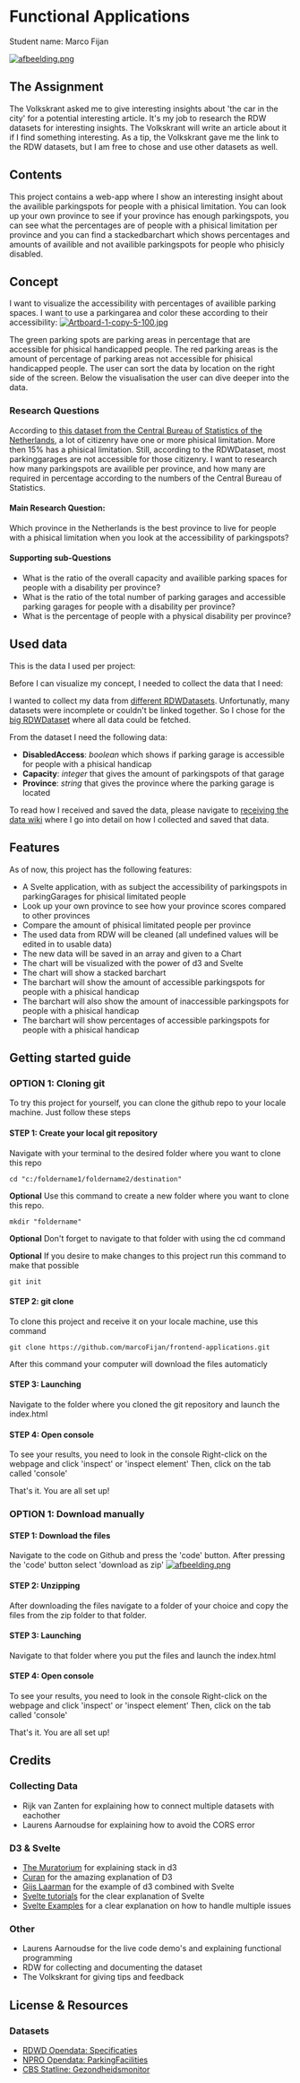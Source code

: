 # Functional Applications

Student name: Marco Fijan

[![afbeelding.png](https://i.postimg.cc/QMv6JHwQ/afbeelding.png)](https://postimg.cc/Jycc1410)

## The Assignment

The Volkskrant asked me to give interesting insights about 'the car in the city' for a potential interesting article. It's my job to research the RDW datasets for interesting insights. The Volkskrant will write an article about it if I find something interesting. As a tip, the Volkskrant gave me the link to the RDW datasets, but I am free to chose and use other datasets as well.

## Contents

This project contains a web-app where I show an interesting insight about the availible parkingspots for people with a phisical limitation. You can look up your own province to see if your province has enough parkingspots, you can see what the percentages are of people with a phisical limitation per province and you can find a stackedbarchart which shows percentages and amounts of availible and not availible parkingspots for people who phisicly disabled.

## Concept

I want to visualize the accessibility with percentages of availible parking spaces. I want to use a parkingarea and color these according to their accessibility:
[![Artboard-1-copy-5-100.jpg](https://i.postimg.cc/PrXQF6j2/Artboard-1-copy-5-100.jpg)](https://postimg.cc/xqZmX3qz)

The green parking spots are parking areas in percentage that are accessible for phisical handicapped people. The red parking areas is the amount of percentage of parking areas not accessible for phisical handicapped people.
The user can sort the data by location on the right side of the screen.
Below the visualisation the user can dive deeper into the data.

### Research Questions

According to [this dataset from the Central Bureau of Statistics of the Netherlands](https://opendata.cbs.nl/statline/#/CBS/nl/dataset/83674NED/table?ts=1603802261246), a lot of citizenry have one or more phisical limitation. More then 15% has a phisical limitation. Still, according to the RDWDataset, most parkinggarages are not accessible for those citizenry. I want to research how many parkingspots are availible per province, and how many are required in percentage according to the numbers of the Central Bureau of Statistics.

#### Main Research Question:

Which province in the Netherlands is the best province to live for people with a phisical limitation when you look at the accessibility of parkingspots?

#### Supporting sub-Questions

- What is the ratio of the overall capacity and availible parking spaces for people with a disability per province?
- What is the ratio of the total number of parking garages and accessible parking garages for people with a disability per province?
- What is the percentage of people with a physical disability per province?

## Used data

This is the data I used per project:

Before I can visualize my concept, I needed to collect the data that I need:

I wanted to collect my data from [different RDWDatasets](https://opendata.rdw.nl/browse?category=Parkeren&provenance=official&page=1). Unfortunatly, many datasets were incomplete or couldn't be linked together. So I chose for the [big RDWDataset](https://npropendata.rdw.nl/parkingdata/v2/) where all data could be fetched.

From the dataset I need the following data:

- **DisabledAccess**: _boolean_ which shows if parking garage is accessible for people with a phisical handicap
- **Capacity**: _integer_ that gives the amount of parkingspots of that garage
- **Province**: _string_ that gives the province where the parking garage is located

To read how I received and saved the data, please navigate to [receiving the data wiki](https://github.com/marcoFijan/frontend-data/wiki/Ophalen-van-Data) where I go into detail on how I collected and saved that data.

## Features

As of now, this project has the following features:

- A Svelte application, with as subject the accessibility of parkingspots in parkingGarages for phisical limitated people
- Look up your own province to see how your province scores compared to other provinces
- Compare the amount of phisical limitated people per province
- The used data from RDW will be cleaned (all undefined values will be edited in to usable data)
- The new data will be saved in an array and given to a Chart
- The chart will be visualized with the power of d3 and Svelte
- The chart will show a stacked barchart
- The barchart will show the amount of accessible parkingspots for people with a phisical handicap
- The barchart will also show the amount of inaccessible parkingspots for people with a phisical handicap
- The barchart will show percentages of accessible parkingspots for people with a phisical handicap

## Getting started guide

### OPTION 1: Cloning git

To try this project for yourself, you can clone the github repo to your locale machine. Just follow these steps

#### STEP 1: Create your local git repository

Navigate with your terminal to the desired folder where you want to clone this repo

```
cd "c:/foldername1/foldername2/destination"
```

**Optional** Use this command to create a new folder where you want to clone this repo.

```
mkdir "foldername"
```

**Optional** Don't forget to navigate to that folder with using the cd command

**Optional** If you desire to make changes to this project run this command to make that possible

```
git init
```

#### STEP 2: git clone

To clone this project and receive it on your locale machine, use this command

```
git clone https://github.com/marcoFijan/frontend-applications.git
```

After this command your computer will download the files automaticly

#### STEP 3: Launching

Navigate to the folder where you cloned the git repository and launch the index.html

#### STEP 4: Open console

To see your results, you need to look in the console
Right-click on the webpage and click 'inspect' or 'inspect element'
Then, click on the tab called 'console'

That's it. You are all set up!

### OPTION 1: Download manually

#### STEP 1: Download the files

Navigate to the code on Github and press the 'code' button. After pressing the 'code' button select 'download as zip'
[![afbeelding.png](https://i.postimg.cc/4xkw1zt8/afbeelding.png)](https://postimg.cc/9rbGmwLT)

#### STEP 2: Unzipping

After downloading the files navigate to a folder of your choice and copy the files from the zip folder to that folder.

#### STEP 3: Launching

Navigate to that folder where you put the files and launch the index.html

#### STEP 4: Open console

To see your results, you need to look in the console
Right-click on the webpage and click 'inspect' or 'inspect element'
Then, click on the tab called 'console'

That's it. You are all set up!

## Credits

### Collecting Data

- Rijk van Zanten for explaining how to connect multiple datasets with eachother
- Laurens Aarnoudse for explaining how to avoid the CORS error

### D3 & Svelte

- [The Muratorium](https://www.youtube.com/watch?v=bXN9anQN_kQ&t) for explaining stack in d3
- [Curan](https://www.youtube.com/watch?v=_8V5o2UHG0E&t=17327s&ab_channel=freeCodeCamp.org) for the amazing explanation of D3
- [Gijs Laarman](https://github.com/gijslaarman/d3-svelte) for the example of d3 combined with Svelte
- [Svelte tutorials](https://svelte.dev/tutorial/basics) for the clear explanation of Svelte
- [Svelte Examples](https://svelte.dev/examples#hello-world) for a clear explanation on how to handle multiple issues

### Other

- Laurens Aarnoudse for the live code demo's and explaining functional programming
- RDW for collecting and documenting the dataset
- The Volkskrant for giving tips and feedback

## License & Resources

### Datasets

- [RDWD Opendata: Specificaties](https://opendata.rdw.nl/resource/b3us-f26s.json)
- [NPRO Opendata: ParkingFacilities](https://npropendata.rdw.nl/parkingdata/v2/)
- [CBS Statline: Gezondheidsmonitor](https://opendata.cbs.nl/statline/#/CBS/nl/dataset/83674NED/table?ts=1603802261246)
